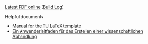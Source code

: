 [Latest PDF online](/../-/jobs/artifacts/main/file/thesis.pdf?job=build) ([Build Log](/../-/jobs/artifacts/main/file/thesis.log?job=build))

Helpful documents
* [Manual for the TU LaTeX template](http://mirrors.ctan.org/macros/latex/contrib/tudscr/doc/tudscr.pdf)
* [Ein Anwenderleitfaden für das Erstellen einer wissenschaftlichen Abhandlung](http://mirrors.ctan.org/macros/latex/contrib/tudscr/doc/tutorials/treatise.pdf)
